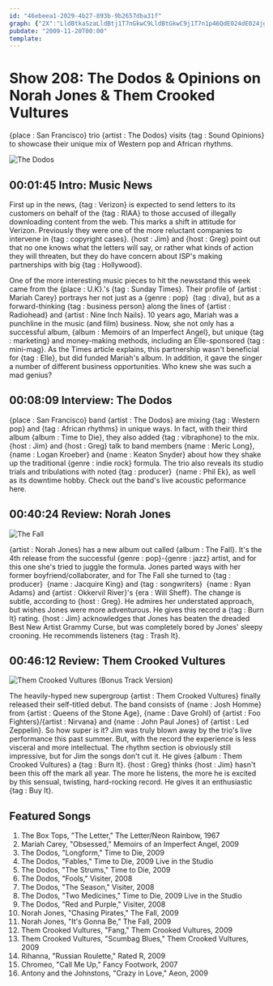 ```yaml
---
id: "46ebeea1-2029-4b27-893b-9b2657dba31f"
graph: {"2X":"LldBtkaSzaLldBtj1T7nGkwC9LldBtGkwC9j1T7n1p46QdE024dE024jgZXVLjYlGjgZXVjgZXVsrkSnfTqnhjgZXVdtDY9jgZXV9MGtljgZXVfTqnhp94wxN1aqEfTqnhBFNIELjYlGBFNIEvjmOB","DL":"BBFNyMNFA9BBFNywtB5lBBFNynRCAu7Yn43BBFNyBBFNyBG2BzBBFNydwoiTBBFNyWQW6lBBFNyBMIV1BBFNytcHDRBBFNyQBmsiBMIV1QBmsiBMIV1tcHDR3koZSWQW6l3koZSwtB5l","1VC":"BF53CjVH9K9MGtlBF53C73LoLBF53C6Gclp73LoL3koZS73LoL3koZSBAqsS6Gclpy9VN46GclpQaf6NGmb1uy9VN4BHm1GgMit6BQsAMX6cfd","250":"EKZNGPsLX7EKZNGNzK81EKZNGq5tbREKZNGonwcWNzK81obRiDg8cEOq5tbRq5tbRvVnbvBGc5NPsLX7X6cfdgMit697qipBHm1G"}
pubdate: "2009-11-20T00:00"
template: 
---
```






# Show 208: The Dodos & Opinions on Norah Jones & Them Crooked Vultures

{place : San Francisco} trio {artist : The Dodos} visits {tag : Sound Opinions} to showcase their unique mix of Western pop and African rhythms.

![The Dodos](https://static.soundopinions.org/images/2009/dodos.jpg)



## 00:01:45 Intro: Music News

First up in the news, {tag : Verizon} is expected to send letters to its customers on behalf of the {tag : RIAA} to those accused of illegally downloading content from the web. This marks a shift in attitude for Verizon. Previously they were one of the more reluctant companies to intervene in {tag : copyright cases}. {host : Jim} and {host : Greg} point out that no one knows what the letters will say, or rather what kinds of action they will threaten, but they do have concern about ISP's making partnerships with big {tag : Hollywood}.

One of the more interesting music pieces to hit the newsstand this week came from the {place : U.K}.'s {tag : Sunday Times}. Their profile of {artist : Mariah Carey} portrays her not just as a {genre : pop}  {tag : diva}, but as a forward-thinking {tag : business person} along the lines of {artist : Radiohead} and {artist : Nine Inch Nails}. 10 years ago, Mariah was a punchline in the music (and film) business. Now, she not only has a successful album, {album : Memoirs of an Imperfect Angel}, but unique {tag : marketing} and money-making methods, including an Elle-sponsored {tag : mini-mag}. As the Times article explains, this partnership wasn't beneficial for {tag : Elle}, but did funded Mariah's album. In addition, it gave the singer a number of different business opportunities. Who knew she was such a mad genius?



## 00:08:09 Interview: The Dodos

{place : San Francisco} band {artist : The Dodos} are mixing {tag : Western pop} and {tag : African rhythms} in unique ways. In fact, with their third album {album : Time to Die}, they also added {tag : vibraphone} to the mix. {host : Jim} and {host : Greg} talk to band members {name : Meric Long}, {name : Logan Kroeber} and {name : Keaton Snyder} about how they shake up the traditional {genre : indie rock} formula. The trio also reveals its studio trials and tribulations with noted {tag : producer}  {name : Phil Ek}, as well as its downtime hobby. Check out the band's live acoustic peformance here.



## 00:40:24 Review: Norah Jones

![The Fall](https://static.soundopinions.org/assets/208/1VC0.png)

{artist : Norah Jones} has a new album out called {album : The Fall}. It's the 4th release from the successful {genre : pop}-{genre : jazz} artist, and for this one she's tried to juggle the formula. Jones parted ways with her former boyfriend/collaborater, and for The Fall she turned to {tag : producer}  {name : Jacquire King} and {tag : songwriters}  {name : Ryan Adams} and {artist : Okkervil River}'s {era : Will Sheff}. The change is subtle, according to {host : Greg}. He admires her understated approach, but wishes Jones were more adventurous. He gives this record a {tag : Burn It} rating. {host : Jim} acknowledges that Jones has beaten the dreaded Best New Artist Grammy Curse, but was completely bored by Jones' sleepy crooning. He recommends listeners {tag : Trash It}.



## 00:46:12 Review: Them Crooked Vultures

![Them Crooked Vultures (Bonus Track Version)](https://static.soundopinions.org/assets/208/2500.jpg)

The heavily-hyped new supergroup {artist : Them Crooked Vultures} finally released their self-titled debut. The band consists of {name : Josh Homme} from {artist : Queens of the Stone Age}, {name : Dave Grohl} of {artist : Foo Fighters}/{artist : Nirvana} and {name : John Paul Jones} of {artist : Led Zeppelin}. So how super is it? Jim was truly blown away by the trio's live performance this past summer. But, with the record the experience is less visceral and more intellectual. The rhythm section is obviously still impressive, but for Jim the songs don't cut it. He gives {album : Them Crooked Vultures} a {tag : Burn It}. {host : Greg} thinks {host : Jim} hasn't been this off the mark all year. The more he listens, the more he is excited by this sensual, twisting, hard-rocking record. He gives it an enthusiastic {tag : Buy It}.



## Featured Songs

1. The Box Tops, "The Letter," The Letter/Neon Rainbow, 1967
2. Mariah Carey, "Obsessed," Memoirs of an Imperfect Angel, 2009
3. The Dodos, "Longform," Time to Die, 2009
4. The Dodos, "Fables," Time to Die, 2009 Live in the Studio
5. The Dodos, "The Strums," Time to Die, 2009
6. The Dodos, "Fools," Visiter, 2008
7. The Dodos, "The Season," Visiter, 2008
8. The Dodos, "Two Medicines," Time to Die, 2009 Live in the Studio
9. The Dodos, "Red and Purple," Visiter, 2008
10. Norah Jones, "Chasing Pirates," The Fall, 2009
11. Norah Jones, "It's Gonna Be," The Fall, 2009
12. Them Crooked Vultures, "Fang," Them Crooked Vultures, 2009
13. Them Crooked Vultures, "Scumbag Blues," Them Crooked Vultures, 2009
14. Rihanna, "Russian Roulette," Rated R, 2009
15. Chromeo, "Call Me Up," Fancy Footwork, 2007
16. Antony and the Johnstons, "Crazy in Love," Aeon, 2009